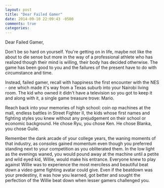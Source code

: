 ```yaml
---
layout: post
title: "Dear Failed Gamer"
date: 2014-09-10 22:09:43 -0500
comments: true
categories: 
---
```


Dear Failed Gamer, 

Don't be so hard on yourself. You're getting on in life, maybe not like the about to die sense but more in the way of a professional athlete who has realized though their mind is willing, their body has decided otherwise. The game has been good to you and the failures of the present have to do with circumstance and time.

Instead, failed gamer, recall with happiness the first encounter with the NES - one which made it's way from a Texas suburb into your Nairobi living room. The kid who owned it didn't have a television so you got to keep it and along with it, a single game treasure trove: Mario. 

Reach back into your memories of high school: coin op machines at the mall, endless battles in Street Fighter II, the kids whose first names and fighting styles you knew without any prejudgement on their school or economic background. He chose Ryu, you chose Ken. He chose Blanka, you chose Guile. 

Remember the dank arcade of your college years, the waning moments of that industry, as consoles gained momentum even though you preferred standing next to your competition as you obliterated them. In the low light as the evenings waned, you would pound away at the machine until a petite and wild eyed kid, Willie, would make his entrance. Everyone knew to play against Willie was to experience the most merciless and beautiful beat down a video game fighting avatar could give. Even if the beatdown was your predestiny, it was how you learned, got better and sought the perfection of the Willie beat down when lesser gamers challenged you. 
